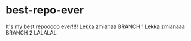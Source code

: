 # best-repo-ever
It's my best repooooo ever!!!!
Lekka zmianaa
BRANCH 1
Lekka zmianaaa
BRANCH 2 LALALAL